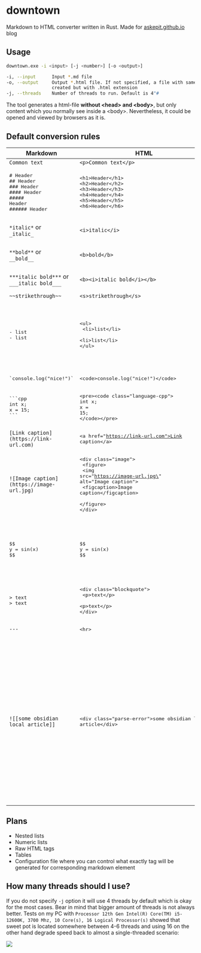 # downtown

Markdown to HTML converter written in Rust. Made for [askepit.github.io](https://askepit.github.io/) blog

## Usage

```bash
downtown.exe -i <input> [-j <number>] [-o <output>]

-i, --input      Input *.md file
-o, --output     Output *.html file. If not specified, a file with same name as <input> file will be
                 created but with .html extension
-j, --threads    Number of threads to run. Default is 4"#
```

The tool generates a html-file **without \<head\> and \<body\>**, but only content which you normally see inside a \<body\>. Nevertheless, it could be opened and viewed by browsers as it is. 

## Default conversion rules

| Markdown                                                                                       | HTML                                                                                                                                                                                          | Comments                                                                                                                                                                                       |
| ---------------------------------------------------------------------------------------------- | --------------------------------------------------------------------------------------------------------------------------------------------------------------------------------------------- | ---------------------------------------------------------------------------------------------------------------------------------------------------------------------------------------------- |
| `Common text`                                                                                  | `<p>Common text</p>`                                                                                                                                                                          |                                                                                                                                                                                                |
| <pre># Header<br>## Header<br>### Header<br>#### Header<br>##### Header<br>###### Header</pre> | <pre>\<h1\>Header\</h1\><br>\<h2\>Header\</h2\><br>\<h3\>Header\</h3\><br>\<h4\>Header\</h4\><br>\<h5\>Header\</h5\><br>\<h6\>Header\</h6\></pre>                                             |                                                                                                                                                                                                |
| `*italic*` or<br>`_italic_`                                                                    | `<i>italic</i>`                                                                                                                                                                               | `_` in identifiers is ignored                                                                                                                                                                  |
| `**bold**` or<br>`__bold__`                                                                    | `<b>bold</b>`                                                                                                                                                                                 | `_` in identifiers is ignored                                                                                                                                                                  |
| `***italic bold***` or<br>`___italic bold___`                                                  | `<b><i>italic bold</i></b>`                                                                                                                                                                   | `_` in identifiers is ignored                                                                                                                                                                  |
| `~~strikethrough~~`                                                                            | `<s>strikethrough</s>`                                                                                                                                                                        |                                                                                                                                                                                                |
| <pre>- list<br>- list</pre>                                                                    | <pre>\<ul><br>  \<li>list\</li><br>  \<li>list\</li><br>\</ul><br></pre>                                                                                                                      | Nesting is *not supported yet*. Numeric lists *are not supported yet *                                                                                                                         |
| <pre>\`console.log("nice!")\`</pre>                                                            | <pre>\<code>console.log("nice!")\</code></pre>                                                                                                                                                |                                                                                                                                                                                                |
| <pre>\`\`\`cpp<br>int x;<br>x = 15;<br>\`\`\`</pre>                                            | <pre>\<pre>\<code class=\"language-cpp\"><br>int x;<br>x = 15;<br>\</code>\</pre><br></pre>                                                                                                   |                                                                                                                                                                                                |
| `[Link caption](https://link-url.com)`                                                         | <pre>\<a href=\"https://link-url.com">Link caption\</a><br></pre>                                                                                                                             |                                                                                                                                                                                                |
| `![Image caption](https://image-url.jpg)`                                                      | <pre>\<div class=\"image\"><br>  \<figure><br>    \<img src=\"https://image-url.jpg\" alt=\"Image caption\"><br>    \<figcaption>Image caption\</figcaption><br>  \</figure><br>\</div></pre> |                                                                                                                                                                                                |
| <pre>\$\$<br>y = sin(x)<br>$$</pre>                                                            | <pre>\$\$<br>y = sin(x)<br>$$</pre>                                                                                                                                                           | Copies as it is to allow external latex libraries to process LaTeX text                                                                                                                        |
| <pre>> text<br>> text</pre>                                                                    | <pre>\<div class=\"blockquote\"><br>  \<p>text\</p><br>  \<p>text\</p><br>\</div></pre>                                                                                                       |                                                                                                                                                                                                |
| `---`                                                                                          | <pre>\<hr></pre>                                                                                                                                                                              |                                                                                                                                                                                                |
| `![[some obsidian local article]]`                                                             | <pre>\<div class="parse-error">some obsidian local article\</div></pre>                                                                                                                       | Any stuff that could not be parsed properly converts to a "parse-error" which you can detect then in your html-page if you properly prepare alarming css formatting for the class .parse-error |

## Plans

- Nested lists
- Numeric lists
- Raw HTML tags
- Tables
- Configuration file where you can control what exactly tag will be generated for corresponding markdown element

## How many threads should I use?

If you do not specify `-j` option it will use 4 threads by default which is okay for the most cases. Bear in mind that bigger amount of threads is not always better. Tests on my PC with `Processor 12th Gen Intel(R) Core(TM) i5-12600K, 3700 Mhz, 10 Core(s), 16 Logical Processor(s)` showed that sweet pot is located somewhere between 4-6 threads and using 16 on the other hand degrade speed back to almost a single-threaded scenario:

![](https://habrastorage.org/webt/lu/rz/4z/lurz4z4aqxmrr9tn9ds-swnpxbw.png)
